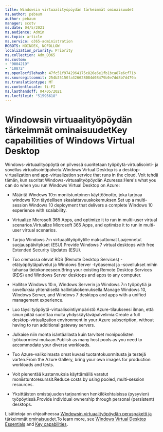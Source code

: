 ```yaml
---
title: Windowsin virtuaalityöpöydän tärkeimmät ominaisuudet
ms.author: pebaum
author: pebaum
manager: scotv
ms.date: 04/5/2021
ms.audience: Admin
ms.topic: article
ms.service: o365-administration
ROBOTS: NOINDEX, NOFOLLOW
localization_priority: Priority
ms.collection: Adm_O365
ms.custom:
- "9004219"
- "10872"
ms.openlocfilehash: 47fc51f9742964175c826e6e1fb1bca87e6cf71b
ms.sourcegitcommit: 254b25150fa326628084d08479b0e7dd8b7d479a
ms.translationtype: MT
ms.contentlocale: fi-FI
ms.lasthandoff: 04/05/2021
ms.locfileid: "51595618"
---
```

# <a name="key-capabilities-of-windows-virtual-desktop"></a><span data-ttu-id="dd6da-102">Windowsin virtuaalityöpöydän tärkeimmät ominaisuudet</span><span class="sxs-lookup"><span data-stu-id="dd6da-102">Key capabilities of Windows Virtual Desktop</span></span>


<span data-ttu-id="dd6da-103">Windows-virtuaalityöpöytä on pilvessä suoritetaan työpöytä-virtualisointi- ja sovellus virtualisointipalvelu.</span><span class="sxs-lookup"><span data-stu-id="dd6da-103">Windows Virtual Desktop is a desktop-virtualization and app-virtualization service that runs in the cloud.</span></span> <span data-ttu-id="dd6da-104">Voit tehdä tämän, kun suoritat Windows-virtuaalityöpöydän Azuressa:</span><span class="sxs-lookup"><span data-stu-id="dd6da-104">Here's what you can do when you run Windows Virtual Desktop on Azure:</span></span>

- <span data-ttu-id="dd6da-105">Määritä Windows 10:n moniistuntoinen käyttöönotto, joka tarjoaa windows 10:n täydellisen skaalattavuuskokemuksen.</span><span class="sxs-lookup"><span data-stu-id="dd6da-105">Set up a multi-session Windows 10 deployment that delivers a complete Windows 10 experience with scalability.</span></span>

- <span data-ttu-id="dd6da-106">Virtualize Microsoft 365 Apps, and optimize it to run in multi-user virtual scenarios.</span><span class="sxs-lookup"><span data-stu-id="dd6da-106">Virtualize Microsoft 365 Apps, and optimize it to run in multi-user virtual scenarios.</span></span>

- <span data-ttu-id="dd6da-107">Tarjoa Windows 7:n virtuaalityöpöytille maksuttomat Laajennetut suojauspäivitykset (ESU).</span><span class="sxs-lookup"><span data-stu-id="dd6da-107">Provide Windows 7 virtual desktops with free Extended Security Updates (ESU).</span></span>

- <span data-ttu-id="dd6da-108">Tuo olemassa olevat RDS (Remote Desktop Services) -etätyöpöytäpalvelut ja Windows Server -työasemat ja -sovellukset mihin tahansa tietokoneeseen.</span><span class="sxs-lookup"><span data-stu-id="dd6da-108">Bring your existing Remote Desktop Services (RDS) and Windows Server desktops and apps to any computer.</span></span>

- <span data-ttu-id="dd6da-109">Hallitse Windows 10:n, Windows Serverin ja Windows 7:n työpöytiä ja sovelluksia yhtenäisellä hallintakokemuksella.</span><span class="sxs-lookup"><span data-stu-id="dd6da-109">Manage Windows 10, Windows Server, and Windows 7 desktops and apps with a unified management experience.</span></span> 

- <span data-ttu-id="dd6da-110">Luo täysi työpöytä-virtualisointiympäristö Azure-tilaukseesi ilman, että sinun pitää suorittaa muita yhdyskäytäväpalvelimia.</span><span class="sxs-lookup"><span data-stu-id="dd6da-110">Create a full desktop-virtualization environment in your Azure subscription, without having to run additional gateway servers.</span></span>

- <span data-ttu-id="dd6da-111">Julkaise niin monta isäntäallasta kuin tarvitset monipuolisten työkuormiesi mukaan.</span><span class="sxs-lookup"><span data-stu-id="dd6da-111">Publish as many host pools as you need to accommodate your diverse workloads.</span></span>

- <span data-ttu-id="dd6da-112">Tuo Azure-valikoimasta omat kuvasi tuotantokuormitusta ja testejä varten.</span><span class="sxs-lookup"><span data-stu-id="dd6da-112">From the Azure Gallery, bring your own images for production workloads and tests.</span></span> 

- <span data-ttu-id="dd6da-113">Voit pienentää kustannuksia käyttämällä varatut moniistuntoresurssit.</span><span class="sxs-lookup"><span data-stu-id="dd6da-113">Reduce costs by using pooled, multi-session resources.</span></span> 

- <span data-ttu-id="dd6da-114">Yksittäisten omistajuuden tarjoaminen henkilökohtaisissa (pysyvien) työpöytissä.</span><span class="sxs-lookup"><span data-stu-id="dd6da-114">Provide individual ownership through personal (persistent) desktops.</span></span>

<span data-ttu-id="dd6da-115">Lisätietoja on ohjeaiheessa [Windowsin virtuaalityöpöydän peruspaketti ja](https://go.microsoft.com/fwlink/?linkid=2127033) tärkeimmät [ominaisuudet.](https://docs.microsoft.com/azure/virtual-desktop/overview#key-capabilities)</span><span class="sxs-lookup"><span data-stu-id="dd6da-115">To learn more, see [Windows Virtual Desktop Essentials](https://go.microsoft.com/fwlink/?linkid=2127033) and [Key capabilities](https://docs.microsoft.com/azure/virtual-desktop/overview#key-capabilities).</span></span>